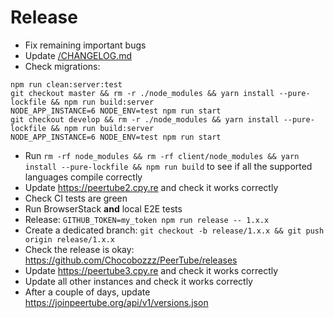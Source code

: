 # Release

 * Fix remaining important bugs
 * Update [/CHANGELOG.md](/CHANGELOG.md)
 * Check migrations:
```
npm run clean:server:test
git checkout master && rm -r ./node_modules && yarn install --pure-lockfile && npm run build:server
NODE_APP_INSTANCE=6 NODE_ENV=test npm run start
git checkout develop && rm -r ./node_modules && yarn install --pure-lockfile && npm run build:server
NODE_APP_INSTANCE=6 NODE_ENV=test npm run start
```
 * Run `rm -rf node_modules && rm -rf client/node_modules && yarn install --pure-lockfile && npm run build` to see if all the supported languages compile correctly
 * Update https://peertube2.cpy.re and check it works correctly
 * Check CI tests are green
 * Run BrowserStack **and** local E2E tests
 * Release: `GITHUB_TOKEN=my_token npm run release -- 1.x.x`
 * Create a dedicated branch: `git checkout -b release/1.x.x && git push origin release/1.x.x`
 * Check the release is okay: https://github.com/Chocobozzz/PeerTube/releases
 * Update https://peertube3.cpy.re and check it works correctly
 * Update all other instances and check it works correctly
 * After a couple of days, update https://joinpeertube.org/api/v1/versions.json
